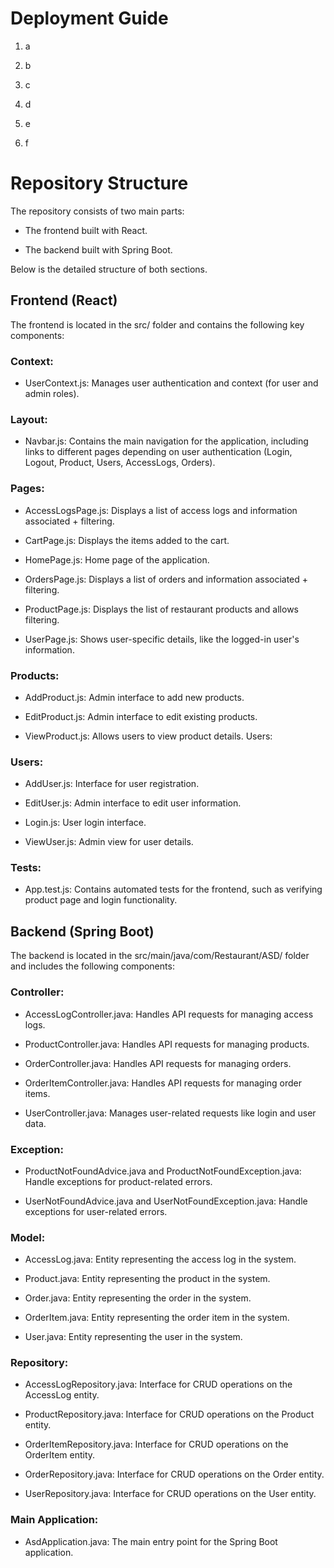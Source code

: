 # Deployment Guide
1. a

2. b

3. c

4. d

5. e

6. f

# Repository Structure 

The repository consists of two main parts: 
- The frontend built with React.
  
- The backend built with Spring Boot.

Below is the detailed structure of both sections.


## Frontend (React) 

The frontend is located in the src/ folder and contains the following key components:

### Context:

- UserContext.js: Manages user authentication and context (for user and admin roles). 

### Layout:

- Navbar.js: Contains the main navigation for the application, including links to different pages depending on user authentication (Login, Logout, Product, Users, AccessLogs, Orders).

### Pages:

- AccessLogsPage.js: Displays a list of access logs and information associated + filtering.

- CartPage.js: Displays the items added to the cart. 

- HomePage.js: Home page of the application.

- OrdersPage.js: Displays a list of orders and information associated + filtering.

- ProductPage.js: Displays the list of restaurant products and allows filtering. 

- UserPage.js: Shows user-specific details, like the logged-in user's information.

### Products:

- AddProduct.js: Admin interface to add new products.

- EditProduct.js: Admin interface to edit existing products. 

- ViewProduct.js: Allows users to view product details. Users:


### Users:

- AddUser.js: Interface for user registration.

- EditUser.js: Admin interface to edit user information.

- Login.js: User login interface. 

- ViewUser.js: Admin view for user details. 

### Tests:

- App.test.js: Contains automated tests for the frontend, such as verifying product page and login functionality.


## Backend (Spring Boot) 

The backend is located in the src/main/java/com/Restaurant/ASD/ folder and includes the following components:

### Controller:
- AccessLogController.java: Handles API requests for managing access logs.

- ProductController.java: Handles API requests for managing products.

- OrderController.java: Handles API requests for managing orders.

- OrderItemController.java: Handles API requests for managing order items.
  
- UserController.java: Manages user-related requests like login and user data.

### Exception:

- ProductNotFoundAdvice.java and ProductNotFoundException.java: Handle exceptions for product-related errors.

- UserNotFoundAdvice.java and UserNotFoundException.java: Handle exceptions for user-related errors.

### Model:
- AccessLog.java: Entity representing the access log in the system.

- Product.java: Entity representing the product in the system.

- Order.java: Entity representing the order in the system.

- OrderItem.java: Entity representing the order item in the system.

- User.java: Entity representing the user in the system.

### Repository:
- AccessLogRepository.java: Interface for CRUD operations on the AccessLog entity.

- ProductRepository.java: Interface for CRUD operations on the Product entity.

- OrderItemRepository.java: Interface for CRUD operations on the OrderItem entity.

- OrderRepository.java: Interface for CRUD operations on the Order entity.

- UserRepository.java: Interface for CRUD operations on the User entity.

### Main Application:

- AsdApplication.java: The main entry point for the Spring Boot application.
